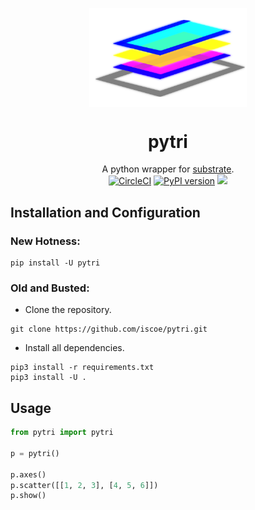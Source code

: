 <p align="center">
 <img align="center" alt="substrate" src="./logo.svg" width="50%" />
 <h1 align="center" fontsize="3em">pytri</h1>
</p>

<p align="center">
    <span>A python wrapper for <a href="https://github.com/jhuapl-boss/substrate">substrate</a>.</span><br />
    <a href="https://circleci.com/gh/iscoe/pytri"><img alt="CircleCI" src="https://circleci.com/gh/iscoe/pytri.svg?style=svg" /></a>
    <a href="https://badge.fury.io/py/pytri"><img src="https://badge.fury.io/py/pytri.svg" alt="PyPI version" height="18"></a>
 <a href="https://codeclimate.com/github/iscoe/pytri/maintainability"><img src="https://api.codeclimate.com/v1/badges/898780feddf32135447b/maintainability" /></a>
</p>

## Installation and Configuration

### New Hotness:
```shell
pip install -U pytri
```

### Old and Busted:

- Clone the repository.
```shell
git clone https://github.com/iscoe/pytri.git
```
- Install all dependencies.
```shell
pip3 install -r requirements.txt
pip3 install -U .
```

## Usage

```python
from pytri import pytri

p = pytri()

p.axes()
p.scatter([[1, 2, 3], [4, 5, 6]])
p.show()
```
